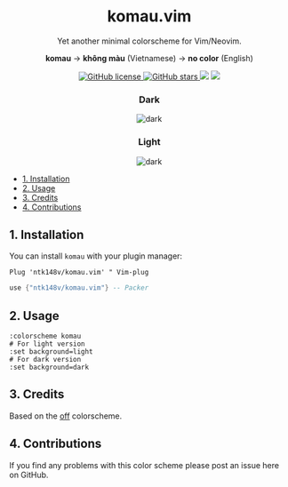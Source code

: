 <h1 align="center">
    komau.vim
</h1>

<p align="center">
    Yet another minimal colorscheme for Vim/Neovim.
</p>
<p align="center">
    <strong>komau</strong> -> <strong>không màu</strong> (Vietnamese) -> <strong>no color</strong> (English)
</p>
<p align="center">
    <a href="https://github.com/ntk148v/komau.vim/blob/master/LICENSE">
        <img alt="GitHub license" src="https://img.shields.io/github/license/ntk148v/komau.vim?style=for-the-badge">
    </a>
    <a href="https://github.com/ntk148v/komau.vim/stargazers"> <img alt="GitHub stars" src="https://img.shields.io/github/stars/ntk148v/komau.vim?style=for-the-badge"> </a>
    <a href="https://github.com/ntk148v/komau.nvim/issues"><img src="https://img.shields.io/github/issues/ntk148v/komau.vim?colorA=192330&colorB=dbc074&style=for-the-badge"></a>
    <a href="https://github.com/ntk148v/komau.nvim/contributors"><img src="https://img.shields.io/github/contributors/ntk148v/komau.vim?colorA=192330&colorB=81b29a&style=for-the-badge"></a>
</p>

<div align="center">
    <h3>Dark</h3><img src="https://raw.githubusercontent.com/ntk148v/komau.vim/master/screenshots/golang-dark.png" alt="dark" style="border-radius:1%" />
    <h3>Light</h3><img src="https://raw.githubusercontent.com/ntk148v/komau.vim/master/screenshots/golang-light.png" alt="dark" style="border-radius:1%" />
</div>

- [1. Installation](#1-installation)
- [2. Usage](#2-usage)
- [3. Credits](#3-credits)
- [4. Contributions](#4-contributions)

## 1. Installation

You can install `komau` with your plugin manager:

```vim
Plug 'ntk148v/komau.vim' " Vim-plug
```

```lua
use {"ntk148v/komau.vim"} -- Packer
```

## 2. Usage

```vim
:colorscheme komau
# For light version
:set background=light
# For dark version
:set background=dark
```

## 3. Credits

Based on the [off](https://github.com/pbrisbin/vim-colors-off) colorscheme.

## 4. Contributions

If you find any problems with this color scheme please post an issue here on GitHub.
